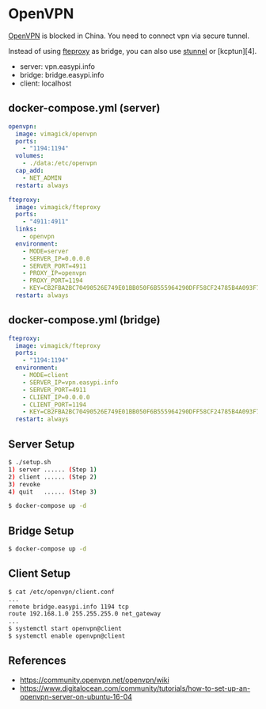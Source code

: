 OpenVPN
=======

[OpenVPN][1] is blocked in China. You need to connect vpn via secure tunnel.

Instead of using [fteproxy][2] as bridge, you can also use [stunnel][3] or [kcptun][4].

- server: vpn.easypi.info
- bridge: bridge.easypi.info
- client: localhost

## docker-compose.yml (server)

```yaml
openvpn:
  image: vimagick/openvpn
  ports:
    - "1194:1194"
  volumes:
    - ./data:/etc/openvpn
  cap_add:
    - NET_ADMIN
  restart: always

fteproxy:
  image: vimagick/fteproxy
  ports:
    - "4911:4911"
  links:
    - openvpn
  environment:
    - MODE=server
    - SERVER_IP=0.0.0.0
    - SERVER_PORT=4911
    - PROXY_IP=openvpn
    - PROXY_PORT=1194
    - KEY=CB2FBA2BC70490526E749E01BB050F6B555964290DFF58CF24785B4A093F7B18
  restart: always
```

## docker-compose.yml (bridge)

```yaml
fteproxy:
  image: vimagick/fteproxy
  ports:
    - "1194:1194"
  environment:
    - MODE=client
    - SERVER_IP=vpn.easypi.info
    - SERVER_PORT=4911
    - CLIENT_IP=0.0.0.0
    - CLIENT_PORT=1194
    - KEY=CB2FBA2BC70490526E749E01BB050F6B555964290DFF58CF24785B4A093F7B18
  restart: always
```

## Server Setup

```bash
$ ./setup.sh
1) server ...... (Step 1)
2) client ...... (Step 2)
3) revoke
4) quit   ...... (Step 3)

$ docker-compose up -d
```

## Bridge Setup

```bash
$ docker-compose up -d
```

## Client Setup

```bash
$ cat /etc/openvpn/client.conf
...
remote bridge.easypi.info 1194 tcp
route 192.168.1.0 255.255.255.0 net_gateway
...
$ systemctl start openvpn@client
$ systemctl enable openvpn@client
```

## References

- <https://community.openvpn.net/openvpn/wiki>
- <https://www.digitalocean.com/community/tutorials/how-to-set-up-an-openvpn-server-on-ubuntu-16-04>

[1]: https://openvpn.net/index.php/open-source.html
[2]: https://github.com/vimagick/dockerfiles/tree/master/fteproxy
[3]: https://github.com/vimagick/dockerfiles/tree/master/stunnel
[3]: https://github.com/vimagick/dockerfiles/tree/master/kcptun
